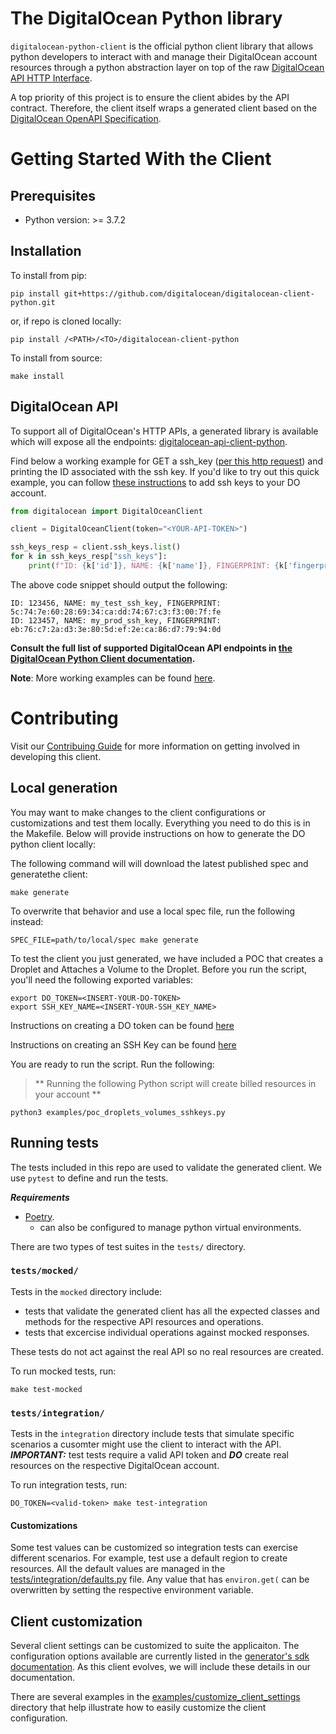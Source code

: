 
# The DigitalOcean Python library

`digitalocean-python-client` is the official python client library that allows
python developers to interact with and manage their DigitalOcean account
resources through a python abstraction layer on top of the raw
[DigitalOcean API HTTP Interface](https://developers.digitalocean.com/documentation/v2/). 

A top priority of this project is to ensure the client abides by the API
contract. Therefore, the client itself wraps a generated client based
on the [DigitalOcean OpenAPI Specification](https://github.com/digitalocean/openapi).


# Getting Started With the Client
## Prerequisites

* Python version: >= 3.7.2

## Installation
To install from pip:

    pip install git+https://github.com/digitalocean/digitalocean-client-python.git

or, if repo is cloned locally:

    pip install /<PATH>/<TO>/digitalocean-client-python

To install from source:

    make install

## DigitalOcean API
To support all of DigitalOcean's HTTP APIs, a generated library is available which will expose all the endpoints:  [digitalocean-api-client-python](https://github.com/digitalocean/digitalocean-client-python/tree/main/src/digitalocean).

Find below a working example for GET a ssh_key ([per this http request](https://docs.digitalocean.com/reference/api/api-reference/#operation/sshKeys_list)) and printing the ID associated with the ssh key. If you'd like to try out this quick example, you can follow [these instructions](https://docs.digitalocean.com/products/droplets/how-to/add-ssh-keys/) to add ssh keys to your DO account. 
```python
from digitalocean import DigitalOceanClient

client = DigitalOceanClient(token="<YOUR-API-TOKEN>")  

ssh_keys_resp = client.ssh_keys.list()
for k in ssh_keys_resp["ssh_keys"]:
    print(f"ID: {k['id']}, NAME: {k['name']}, FINGERPRINT: {k['fingerprint']}")
```

The above code snippet should output the following:
```
ID: 123456, NAME: my_test_ssh_key, FINGERPRINT: 5c:74:7e:60:28:69:34:ca:dd:74:67:c3:f3:00:7f:fe
ID: 123457, NAME: my_prod_ssh_key, FINGERPRINT: eb:76:c7:2a:d3:3e:80:5d:ef:2e:ca:86:d7:79:94:0d
```
**Consult the full list of supported DigitalOcean API endpoints in [the DigitalOcean Python Client documentation]().**

**Note**: More working examples can be found [here](https://github.com/digitalocean/digitalocean-client-python/tree/main/examples).


# Contributing

Visit our [Contribuing Guide](CONTRIBUTING.md) for more information on getting involved in developing this client.

## Local generation

You may want to make changes to the client configurations or customizations and test them locally. Everything you need to do this is in the Makefile. Below will provide instructions on how to generate the DO python client locally:

The following command will will download the latest published spec and generatethe client:
```
make generate
```

To overwrite that behavior and use a local spec file, run the following instead:
```
SPEC_FILE=path/to/local/spec make generate
```

To test the client you just generated, we have included a POC that creates a Droplet and Attaches a Volume to the Droplet. Before you run the script, you'll need the following exported variables: 
```
export DO_TOKEN=<INSERT-YOUR-DO-TOKEN> 
export SSH_KEY_NAME=<INSERT-YOUR-SSH_KEY_NAME>       
```

Instructions on creating a DO token can be
found [here](https://docs.digitalocean.com/reference/api/create-personal-access-token/)

Instructions on creating an SSH Key can be
found [here](https://docs.digitalocean.com/products/droplets/how-to/add-ssh-keys/)

You are ready to run the script. Run the following:
> ** Running the following Python script will create billed resources in your account **

```
python3 examples/poc_droplets_volumes_sshkeys.py
```

## Running tests

The tests included in this repo are used to validate the generated client.
We use `pytest` to define and run the tests.

**_Requirements_**

* [Poetry](https://python-poetry.org/docs/#installation).
    * can also be configured to manage python virtual environments.

There are two types of test suites in the `tests/` directory.

### `tests/mocked/`

Tests in the `mocked` directory include:

* tests that validate the generated client has all the expected classes and
methods for the respective API resources and operations.
* tests that excercise individual operations against mocked responses.

These tests do not act against the real API so no real resources are created.

To run mocked tests, run:

```
make test-mocked
```

### `tests/integration/`

Tests in the `integration` directory include tests that simulate specific
scenarios a cusomter might use the client to interact with the API.
**_IMPORTANT:_** test tests require a valid API token and **_DO_** create real
resources on the respective DigitalOcean account.

To run integration tests, run:

```
DO_TOKEN=<valid-token> make test-integration
```

#### Customizations

Some test values can be customized so integration tests can exercise different
scenarios. For example, test use a default region to create resources. All the
default values are managed in the
[tests/integration/defaults.py](tests/integration/defaults.py) file. Any value
that has `environ.get(` can be overwritten by setting the respective environment
variable.

## Client customization

Several client settings can be customized to suite the applicaiton.
The configuration options available are currently listed in the 
[generator's sdk documentation](https://github.com/Azure/azure-sdk-for-python/blob/main/sdk/core/azure-core/README.md#configurations). As this client evolves, we will include these details in our
documentation.

There are several examples in the
[examples/customize_client_settings](examples/customize_client_settings) directory that
help illustrate how to easily customize the client configuration.
